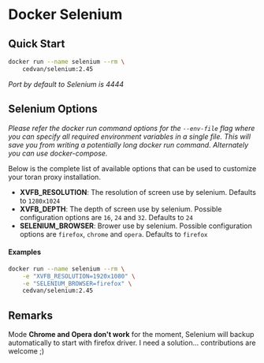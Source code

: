 # Docker Selenium

## Quick Start

```bash
docker run --name selenium --rm \
    cedvan/selenium:2.45
```
*Port by default to Selenium is 4444*

## Selenium Options

*Please refer the docker run command options for the `--env-file` flag where you can specify all required environment variables in a single file. This will save you from writing a potentially long docker run command. Alternately you can use docker-compose.*

Below is the complete list of available options that can be used to customize your toran proxy installation.

- **XVFB_RESOLUTION**: The resolution of screen use by selenium. Defaults to `1280x1024`
- **XVFB_DEPTH**: The depth of screen use by selenium. Possible configuration options are `16`, `24` and `32`. Defaults to `24`
- **SELENIUM_BROWSER**: Brower use by selenium. Possible configuration options are `firefox`, `chrome` and `opera`. Defaults to `firefox`

#### Examples

```bash
docker run --name selenium --rm \
    -e "XVFB_RESOLUTION=1920x1080" \
    -e "SELENIUM_BROWSER=firefox" \
    cedvan/selenium:2.45
```

## Remarks

Mode **Chrome and Opera don't work** for the moment, Selenium will backup automatically to start with firefox driver. I need a solution... contributions are welcome ;)